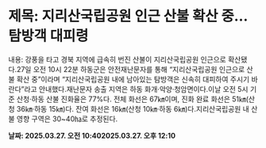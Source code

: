 # **제목: 지리산국립공원 인근 산불 확산 중…탐방객 대피령**

  내용: 강풍을 타고 경북 지역에 급속히 번진 산불이 지리산국립공원 인근으로 확산됐다.27일 오전 10시 22분 하동군은 안전재난문자를 통해 “지리산국립공원 인근으로 산불 확산 중”이라며 “지리산국립공원 내에 남아있는 탐방객은 신속히 대피하여 주시기 바란다”라고 안내했다.재난문자 송출 지역은 하동 화개·악양·청암면이다.이날 오전 5시 기준 산청·하동 산불 진화율은 77%다. 전체 화선은 67㎞이며, 진화 완료 화선은 51㎞(산청 36㎞·하동 15㎞)다. 잔여 화선은 16㎞(산청 10㎞·하동 6㎞)다.지리산국립공원 내 산불 영향 구역은 30~40㏊로 추정된다.

  **날짜: 2025.03.27. 오전 10:402025.03.27. 오후 12:10**